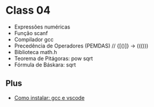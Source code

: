 # Class 04
- Expressões numéricas
- Função scanf
- Compilador gcc
- Precedência de Operadores (PEMDAS) // {[()]} -> ((()))
- Biblioteca math.h
- Teorema de Pitágoras: pow sqrt
- Fórmula de Báskara: sqrt

## Plus
- [Como instalar: gcc e vscode](https://www.youtube.com/watch?v=eDzQ6HkmGa4)